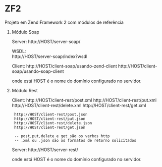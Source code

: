 ZF2
=============

Projeto em Zend Framework 2 com módulos de referência

1) Módulo Soap

	Server:
		http://HOST/server-soap/

	WSDL:	
		http://HOST/server-soap/index?wsdl

	Client:
		http://HOST/client-soap/usando-zend-client
		http://HOST/client-soap/usando-soap-client
	
	onde está HOST é o nome do domínio configurado no servidor.	

2) Módulo Rest

	Client:
		http://HOST/client-rest/post.xml
		http://HOST/client-rest/put.xml
		http://HOST/client-rest/delete.xml
		http://HOST/client-rest/get.xml
		
		http://HOST/client-rest/post.json
		http://HOST/client-rest/put.json
		http://HOST/client-rest/delete.json
		http://HOST/client-rest/get.json
		
		-- post,put,delete e get são os verbos http
		-- .xml ou .json são os formatos de retorno solicitados

	Server:
		http://HOST/server-rest/

	onde está HOST é o nome do domínio configurado no servidor.
